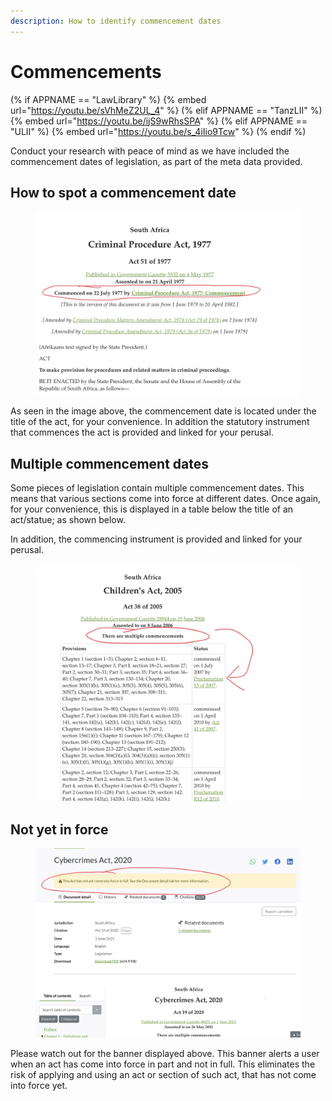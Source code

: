 ```yaml
---
description: How to identify commencement dates
---
```


# Commencements

(% if APPNAME == "LawLibrary" %)
{% embed url="https://youtu.be/sVhMeZ2UL_4" %}
(% elif APPNAME == "TanzLII" %)
{% embed url="https://youtu.be/ijS9wRhsSPA" %}
(% elif APPNAME == "ULII" %)
{% embed url="https://youtu.be/s_4iIio9Tcw" %}
(% endif %)




Conduct your research with peace of mind as we have included the commencement dates of legislation, as part of the meta data provided.&#x20;

## How to spot a commencement date&#x20;

<figure><img src="../.gitbook/assets/IMG_0226.jpg" alt=""><figcaption></figcaption></figure>

As seen in the image above, the commencement date is located under the title of the act, for your convenience. In addition the statutory instrument that commences the act is provided and linked for your perusal.&#x20;

## Multiple commencement dates&#x20;

Some pieces of legislation contain multiple commencement dates. This means that various sections come into force at different dates. Once again, for your convenience, this is displayed in a table below the title of an act/statue; as shown below.&#x20;

In addition, the commencing instrument is provided and linked for your perusal.&#x20;



<figure><img src="../.gitbook/assets/IMG_0227.jpg" alt=""><figcaption></figcaption></figure>

## Not yet in force

<figure><img src="../.gitbook/assets/IMG_0228.jpg" alt=""><figcaption></figcaption></figure>

Please watch out for the banner displayed above. This banner alerts a user when an act has come into force in part and not in full. This eliminates the risk of applying and using an act or section of such act, that has not come into force yet.&#x20;



